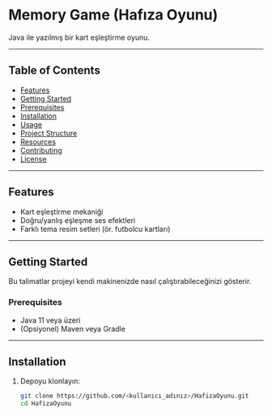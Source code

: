 # Memory Game (Hafıza Oyunu)

Java ile yazılmış bir kart eşleştirme oyunu.

---

## Table of Contents

- [Features](#features)  
- [Getting Started](#getting-started)  
- [Prerequisites](#prerequisites)  
- [Installation](#installation)  
- [Usage](#usage)  
- [Project Structure](#project-structure)  
- [Resources](#resources)  
- [Contributing](#contributing)  
- [License](#license)  

---

## Features

- Kart eşleştirme mekaniği  
- Doğru/yanlış eşleşme ses efektleri  
- Farklı tema resim setleri (ör. futbolcu kartları)  

---

## Getting Started

Bu talimatlar projeyi kendi makinenizde nasıl çalıştırabileceğinizi gösterir.

### Prerequisites

- Java 11 veya üzeri  
- (Opsiyonel) Maven veya Gradle  

---

## Installation

1. Depoyu klonlayın:  
   ```bash
   git clone https://github.com/<kullanıcı_adınız>/HafizaOyunu.git
   cd HafizaOyunu
